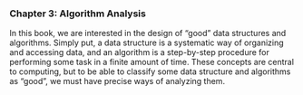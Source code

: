 ### Chapter 3: Algorithm Analysis

In this book, we are interested in the design of “good” data structures and algorithms. Simply put, a data structure is a systematic way of organizing and accessing data, and an algorithm is a step-by-step procedure for performing some task in a finite amount of time. These concepts are central to computing, but to be able to classify some data structure and algorithms as “good”, we must have precise ways of analyzing them.
